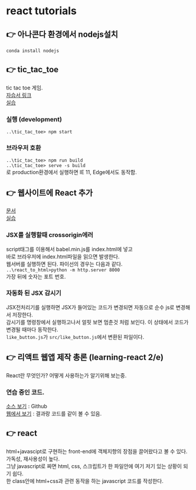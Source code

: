 # react tutorials
## 👉 아나콘다 환경에서 nodejs설치
`conda install nodejs`  
## 👉 tic_tac_toe
tic tac toe 게임.  
[자습서 링크](https://ko.reactjs.org/tutorial/tutorial.html)  
[실습](./tic_tac_toe)  
### 실행 (development)
`..\tic_tac_toe> npm start`  
### 브라우저 호환
`..\tic_tac_toe> npm run build`  
`..\tic_tac_toe> serve -s build`  
로 production환경에서 실행하면 IE 11, Edge에서도 동작함.  
## 👉 웹사이트에 React 추가
[문서](https://ko.reactjs.org/docs/add-react-to-a-website.html)  
[실습](./react_to_html)  
### JSX를 실행할때 crossorigin에러
script태그를 이용해서 babel.min.js를 index.html에 넣고  
바로 브라우저에 index.html파일을 읽으면 발생한다.  
웹서버를 실행하면 된다. 파이선의 경우는 다음과 같다.  
`..\react_to_html>python -m http.server 8000`  
가장 뒤에 숫자는 포트 번호.  
### 자동화 된 JSX 감시기
JSX전처리기를 실행하면 JSX가 들어있는 코드가 변경되면 자동으로 순수 js로 변경해서 저장한다.  
감시기를 명령창에서 실행하고나서 얼핏 보면 멈춘것 처럼 보인다. 이 상태에서 코드가 변경될 때마다 동작한다.  
`like_button.js`가 `src/like_button.js`에서 변환된 파일이다.  
## 👉 리액트 웹앱 제작 총론 (learning-react 2/e)  
React란 무엇인가? 어떻게 사용하는가 알기위해 보는중.  
### 연습 중인 코드.  
[소스 보기](./learning-react) : Github  
[웹에서 보기](http://skyred.cloud/learning-react/) : 결과랑 코드를 같이 볼 수 있음.  

## 👉 react
html+javascipt로 구현하는 front-end에 객체지향의 장점을 끌어왔다고 볼 수 있다. 가독성, 재사용성이 높다.  
그냥 javascript로 짜면 html, css, 스크립트가 한 파일안에 여기 저기 있는 상황이 되기 쉽다.  
한 class안에 html+css과 관련 동작을 하는 javascript 코드를 작성한다.  

